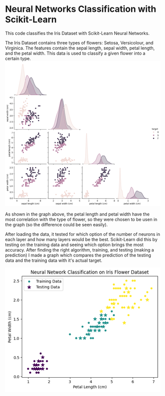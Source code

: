 # Neural Networks Classification with Scikit-Learn
This code classifies the Iris Dataset with Scikit-Learn Neural Networks.

The Iris Dataset contains three types of flowers: Setosa, Versicolour, and Virginica. 
The features contain the sepal length, sepal width, petal length, and the petal width. This data is used to classify a given flower into a certain type.
![EDA Iris Dataset Graph](EDAIrisDatasetGraph.png)

As shown in the graph above, the petal length and petal width have the most correlation with the type of flower, so they were chosen to be usen in the graph (so the difference could be seen easily).

After loading the data, it tested for which option of the number of neurons in each layer and how many layers would be the best. 
Scikit-Learn did this by testing on the training data and seeing which option brings the most accuracy.
After finding the right algorithm, training, and testing (making a prediction) I made a graph which compares the prediction of the testing data and the training data with it's actual target.

![](NeuralNetworkClassificationonIrisFlowerDataset.png)



